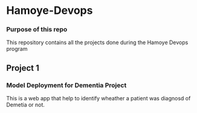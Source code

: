 # Hamoye-Devops

### Purpose of this repo

This repository contains all the projects done during the Hamoye Devops program

## Project 1

### Model Deployment for Dementia Project

This is a web app that help to identify wheather a patient was diagnosd of Demetia or not. 
